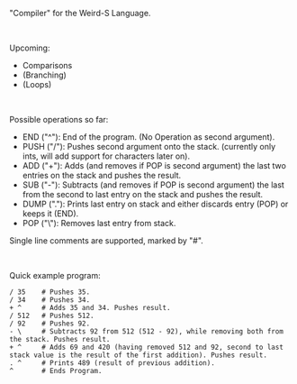 "Compiler" for the Weird-S Language.<br>

<br>

Upcoming:
- Comparisons
- (Branching)
- (Loops)

<br>

Possible operations so far:
 - END ("^"): End of the program. (No Operation as second argument).<br>
 - PUSH ("/"): Pushes second argument onto the stack. (currently only ints, will add support for characters later on).<br>
 - ADD ("+"): Adds (and removes if POP is second argument) the last two entries on the stack and pushes the result.<br>
 - SUB ("-"): Subtracts (and removes if POP is second argument) the last from the second to last entry on the stack and pushes the result.<br>
 - DUMP ("."): Prints last entry on stack and either discards entry (POP) or keeps it (END).<br>
 - POP ("\\"): Removes last entry from stack.<br>

Single line comments are supported, marked by "#".

<br>

Quick example program:
```
/ 35    # Pushes 35.
/ 34    # Pushes 34.
+ ^     # Adds 35 and 34. Pushes result.
/ 512   # Pushes 512.
/ 92    # Pushes 92.
- \     # Subtracts 92 from 512 (512 - 92), while removing both from the stack. Pushes result.
+ ^     # Adds 69 and 420 (having removed 512 and 92, second to last stack value is the result of the first addition). Pushes result.
. ^     # Prints 489 (result of previous addition).
^       # Ends Program.
```
